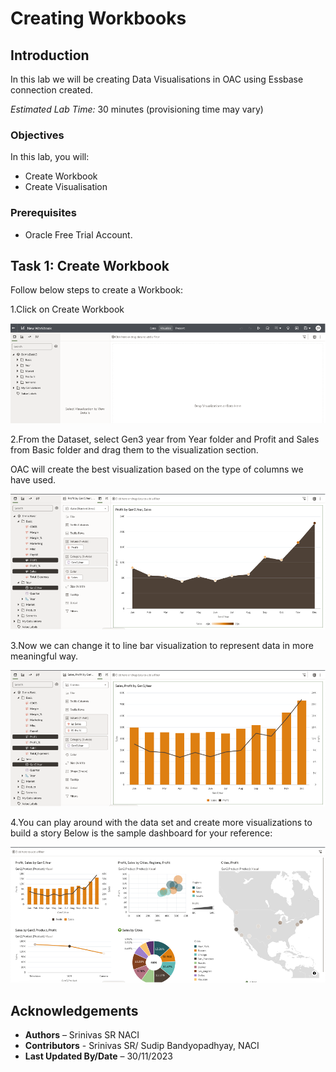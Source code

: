 # Creating Workbooks

<!--![Banner](images/banner.png)-->

## Introduction

In this lab we will be creating Data Visualisations in OAC using Essbase connection created.

*Estimated Lab Time:* 30 minutes (provisioning time may vary)

### Objectives
In this lab, you will:
- Create Workbook
- Create Visualisation

### Prerequisites
- Oracle Free Trial Account.


## Task 1: Create Workbook

Follow below steps to create a Workbook:

1.Click on Create Workbook

![Click on Create Workbook](images/click-create.png)

2.From the Dataset, select Gen3 year from Year folder and Profit and Sales from Basic folder and drag them to the visualization section.

OAC will create the best visualization based on the type of columns we have used.

![OAC will create the best visualization based on the type of columns we have used](images/best-visualisation.png)

3.Now we can change it to line bar visualization to represent data in more meaningful way.

![Now we can change it to line bar visualization to represent data in more meaningful way](images/linebar_visualisation.png)

4.You can play around with the data set and create more visualizations to build a story Below is the sample dashboard for your reference:

![You can play around with the data set and create more visualizations](images/enhanced-visualisation.png)

## Acknowledgements

 - **Authors** – Srinivas SR NACI
 - **Contributors** - Srinivas SR/ Sudip Bandyopadhyay, NACI
 - **Last Updated By/Date** – 30/11/2023